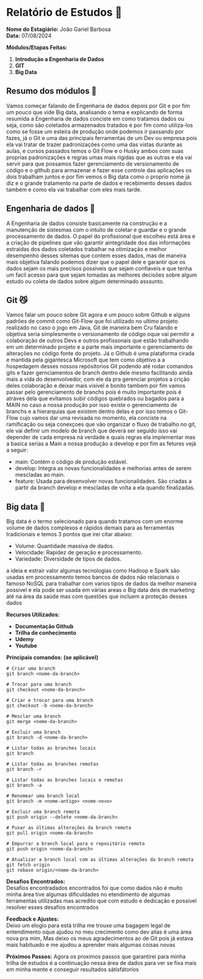 # Relatório de Estudos 📜

**Nome do Estagiário:** João Gariel Barbosa <br>
**Data:** 07/08/2024

**Módulos/Etapas Feitas:**  
1. **Introdução a Engenharia de Dados**
2. **GIT**
3. **Big Data**

## Resumo dos módulos 📖

Vamos começar falando de Engenharia de dados depois por Git e por fim um pouco que vide Big data, analisando o tema e explicando de forma resumida a Engenharia de dados conciste em como tratamos dados ou seja, como são coletados armazenados tratados e por fim como utiliza-los como se fosse um esteira de produção onde podemos ir passando por fazes, já o Git e uma das principais ferramentas de um Dev ou empresa pois ela vai tratar de trazer padronizações como uma das vistas durante as aulas, e cursos passados temos o Git Flow e o Husky ambos com suas proprias padronizações e regras umas mais rigidas que as outras e ela vai servir para que possamos fazer gerenciamento de versionamento de código e o github para armazenar e fazer esse controle das aplicações os dois trabalham juntos e por fim vemos o Big data como o proprio nome já diz e o grande tratamento na parte de dados e recebimento desses dados também e como ela vai trabalhar com eles mais tarde.

## Engenharia de dados 🎲
A Engenharia de dados consiste basicamente na construção e a manutenção de sistesmas com o intuito de coletar e guardar e o grande processamento de dados. O papel do profissional que escolheu está área e a criação de pipelines que vão garantir aintegridade dos das informações estraidas dos dados coletados trabalhar na otimização e melhor desempenho desses sitemas que contem esses dados, mas de maneira mais objetiva falando podemos dizer que o papel dele e garantir que os dados sejam os mais precisos possiveis que sejam confiaveis e que tenha um facil
acesso para que sejam tomadas as melhores decisões sobre algum estudo ou coleta de dados sobre algum determinado asssunto.

## Git 😼
Vamos falar um pouco sobre Git agora e um pouco sobre Github e alguns padrões de commit como Git-Flow que foi utilizado no ultimo projeto realizado no caso o jogo em Java, Git de maneira bem Cru falando e objetiva seria simplesmente o versionamento de código oque vai permitir a colaboração de outros Devs e outros profissonais que estão trabalhando em um determinado projeto e a parte mais importante o gerenciamento de alterações no código fonte do projeto. Já o Github é uma plataforma cirada e mantida pela gigantesca Microsoft que tem como objetivo a a hospedagem desses nossos repósitorios Git podendo até rodar comandos gits e fazer gernciamentos de branch dentro dele mesmo facilitando ainda mais a vida do desenvolvedor, com ele da pra gerenciar projetos a crição deles colaboração e deixar mais visivel e bonito tambem por fim vamos passar pelo gerenciamento de branchs pois é muito importante pois é atráves dela que evitamos subir códigos quebrados ou bagados para a MAIN no caso a nossa produção por isso existe o gerenciamento de branchs e a hierarquias que existem dentro delas e por isso temos o Git-Flow cujo vamos dar uma revisada no momento, ela conciste na ramificação ou seja conexçoes que vão organizar o fluxo de trabalho no git, ele vai definir um modelo de branch que deverá ser seguido isso vai depender de cada empresa ná verdade e quais regras ela implementar mas a basica serias a Main a nossa produção a develop e por fim as fetures vejá a seguir:

- main: Contém o código de produção estável.
- develop: Integra as novas funcionalidades e melhorias antes de serem mescladas ao main.
- feature: Usada para desenvolver novas funcionalidades. São criadas a partir da branch develop e mescladas de volta a ela quando finalizadas.

## Big data 📅
Big data é o termo selecionado para quando tratamos com um enorme volume de dados complexos e rápidos demais para as ferramentas tradicionais e temos 3 pontos que irei citar abaixo:

- Volume: Quantidade massiva de dados.
- Velocidade: Rapidez de geração e processamento.
- Variedade: Diversidade de tipos de dados.

a ideia e estrair valor algumas tecnologias como Hadoop e Spark são usadas em processamento temos bancos de dados não relacionais o famoso NoSQL para trabalhar com varios tipos de dados da melhor maneira possivel e ela pode ser usada em várias areas o Big data deis de marketing até na área da saúde mas com questões que incluem a proteção desses dados

**Recursos Utilizados:**  
- **Documentação Github**
- **Trilha de conhecimento**
- **Udemy**
- **Youtube**

**Principais comandos: (se aplicável)**  
```
# Criar uma branch
git branch <nome-da-branch>

# Trocar para uma branch
git checkout <nome-da-branch>

# Criar e trocar para uma branch
git checkout -b <nome-da-branch>

# Mesclar uma branch
git merge <nome-da-branch>

# Excluir uma branch
git branch -d <nome-da-branch>

# Listar todas as branches locais
git branch

# Listar todas as branches remotas
git branch -r

# Listar todas as branches locais e remotas
git branch -a

# Renomear uma branch local
git branch -m <nome-antigo> <nome-novo>

# Excluir uma branch remota
git push origin --delete <nome-da-branch>

# Puxar as últimas alterações da branch remota
git pull origin <nome-da-branch>

# Empurrar a branch local para o repositório remoto
git push origin <nome-da-branch>

# Atualizar a branch local com as últimas alterações da branch remota
git fetch origin
git rebase origin/<nome-da-branch>
```

**Desafios Encontrados:**  
Desafios encontradados encontrados foi que como dados não é muito minha área tive algumas dificuldades no etendimento de algumas ferramentas utilizadas mas acredito que com estudo e dedicação e possivel resolver esses desafios encontrados

**Feedback e Ajustes:**  
Deixo um elogio para está trilha me trouxe uma bagagem legal de entendimento oque ajudou no meu crecimento como dev alías é uma área nova pra mim, Mas deixo os meus agradecimentos ao de Git pois já estava mais habituado e me ajudou a aprender mais algumas coisas novas

**Próximos Passos:**
Agora os proximos passos que garantirei para minha trilha de estudos é a continuação nessa área de dados para ver se fixa mais em minha mente e conseguir resultados sátisfátorios
